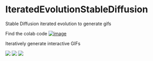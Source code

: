 # IteratedEvolutionStableDiffusion
Stable Diffusion iterated evolution to generate gifs

Find the colab code  [![image](https://colab.research.google.com/assets/colab-badge.svg)](https://colab.research.google.com/drive/1A7RFUorkmjIITqtKRT73veAhpjeluvdm?usp=sharing)

Iteratively generate interactive GIFs

![](https://github.com/ajinkyagorad/IteratedEvolutionStableDiffusion/blob/main/output/grid04.gif?raw=true)
![](https://github.com/ajinkyagorad/IteratedEvolutionStableDiffusion/blob/main/output/grid05b.gif?raw=true)
![](https://github.com/ajinkyagorad/IteratedEvolutionStableDiffusion/blob/main/output/grid06.gif?raw=true)
